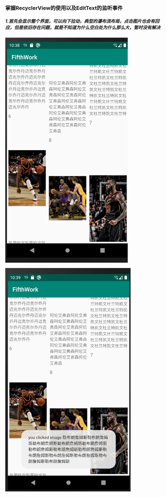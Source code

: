 ### 掌握RecyclerView的使用以及EditText的监听事件

##### 1.首先会显示整个界面，可以向下拉动，典型的瀑布流布局，点击图片也会有回应，但是依旧存在问题，就是不知道为什么空白处为什么那么大，暂时没有解决

![](https://github.com/TomHardyWu/2018118148_Android/blob/master/05FifthHomeWork/img05/01.png)

![](https://github.com/TomHardyWu/2018118148_Android/blob/master/05FifthHomeWork/img05/02.png)